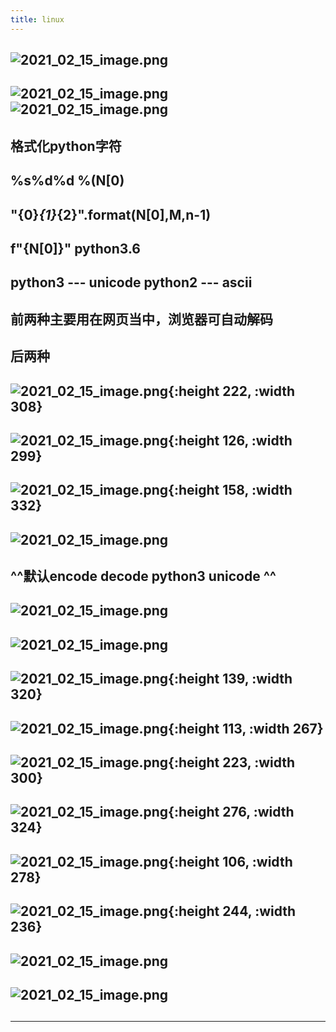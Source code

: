 ```yaml
---
title: linux
---
```


## ![2021_02_15_image.png](https://cdn.logseq.com/%2F7aa8ab99-753a-4230-847b-43a1c3a3ef47dc8aff15-7704-4855-b56c-aedaa35bb2f32021_02_15_image.png?Expires=4766962775&Signature=j~~-GlGOFARYis8Aw9FQwyA65CXDvpDsfzRD3ROB1ZPLMfUxWV4lKxKHZMIo7X8E~kcqDpVWQ8MkboiKvtSW9XrJgtMueJkfj7rV~DZQ1fmXKpZhyNPapUXpnRCMiHZ~OPmjLWsZ1k44pbqDBVpKEPYxfOvau8sBA21PqsziuqqoBNDH8MhVkkg5lUlt4HEOrleRGx8jBo6XvCpNSOmf216ciSNTqzxljote21OyWSPCN1Pt34sWMJzbMr9GhXYcFnRn7iYSJWQ0zErQg1h6UtJvtyPipp0j8Dgq~CgFv~O-8K11YeUNXpQz~3zekMpeiEzp-jbBtustngjwoEChSg__&Key-Pair-Id=APKAJE5CCD6X7MP6PTEA)
##
## ![2021_02_15_image.png](https://cdn.logseq.com/%2F7aa8ab99-753a-4230-847b-43a1c3a3ef47c780c587-de87-448a-aa46-fd24cedd8a4f2021_02_15_image.png?Expires=4766963093&Signature=jFzIASx8AypbrOzcJ0N5gRongHrJOLAh6nqBGk3OH2qoji3V--UAjorVul-d1azXQ~ehjA7SdmalAsyJHSdqt-eHzCI~GzWfgC6Ck9AuqCDhUErnzjk7wY7vcMC2ldWVqoOgatUwqKBCngtIgcxKMxdiHa0JToDUM5Glsv7Bk3YjN2YYE6cwuY~ssX9iBVmLXsTTiOP25kKGf1Ri1mAESqMuJbLFmfRVcIMlofJZgw9dknJT6dIqvUYYNhroQBdpVSnWeGSKbXrscn0~RxBP0quhAKbFBTLEtONfDC8p9SakK9Rh6BSQhxIaDKvc8m7IjCrfkFKhf7x68onpf4-JDA__&Key-Pair-Id=APKAJE5CCD6X7MP6PTEA) ![2021_02_15_image.png](https://cdn.logseq.com/%2F7aa8ab99-753a-4230-847b-43a1c3a3ef47566d5e34-ef40-4f52-b9b8-f2e27a713e882021_02_15_image.png?Expires=4766963093&Signature=EMFJQ~R-owvqsSwwp7q4gQF~aBQ6MTZZlVC6pxC3S5qoClueX1Fv~vlXqJQEQAHHzvvoJlKNqDY-jQOMOpRYTdfaqW~edR6rtJg7hSOggrwp8pDgD9sskTAoBqXFKPVWqTOlrQM2wA~VFGP9~-bRRsiOnxm~dfBmuohjX09TmBBkjDp7WPDOc9~SSQ-B0k1Pf-S4f9GHyVvJGaLDVGIM~bSOws9hIwgt2zmXZHHUruKMA9o8glGVMj1zR7NDn7-blQLt5FT65BKFl7EW5BsrBHrWbmpUqIbeQxOP5p5lSepLce6X3~Zm94hmc3dAQ1gQAY-TqS9R1lz1kLowD38sEA__&Key-Pair-Id=APKAJE5CCD6X7MP6PTEA)
## 格式化python字符
## %s%d%d %(N[0)
## "{0}*{1}*{2}".format(N[0],M,n-1)
## f"{N[0]}" python3.6
## python3 --- unicode python2 --- ascii
## 前两种主要用在网页当中，浏览器可自动解码
## 后两种
## ![2021_02_15_image.png](https://cdn.logseq.com/%2F7aa8ab99-753a-4230-847b-43a1c3a3ef475a687939-1028-4b5a-ab9e-42d62954a7c32021_02_15_image.png?Expires=4766964828&Signature=Iq7-ghC1KWLKltyQJfrdSRZ-YkZKvPCe1WtuOEIXCgscVQAeTsNAC6wCJBWqqfUP7plpLXDs4D8nV41E9FsS81Qm8ocpcJzyeqJlzkvTqXF67Qji9704J3GWKcx-ilDOxzLzWZfa9DPR0FJAEBqwtnGYaY94jjPLvGpNu-w2Ud2qgzk4LwO483lzUqQMi9rNtP26PkqjsubTFP89TPyMDvWsnoyUWNoi1n-g44FDhpAmu5aqBb9B-WgS9oeZeFRuDVFePBfRPNBfDiHaYGkRGaDB~7HMwwGWdYyIHVT9KqXbaS5bNVb9HZ4qD6o4IJMG0RThLIddYEWqi7NIV50GYw__&Key-Pair-Id=APKAJE5CCD6X7MP6PTEA){:height 222, :width 308}
## ![2021_02_15_image.png](https://cdn.logseq.com/%2F7aa8ab99-753a-4230-847b-43a1c3a3ef47af72feb3-c485-464c-9e17-07ab3715520d2021_02_15_image.png?Expires=4766965477&Signature=b2~DWgCxQ31tLwq0R2yl4JZBR9WgodSeYE6bYVuNIOnrH7kpXHWlkVasOuBmCwXNQrRy2KqJCC2P9KS4L1tYvMTCpKIlSPlLQm4sTd25WwoLALYxhk~MzymuQDqKdxFAFHJL6zTtaWELsEKA5TYQ6zg9zbYoDziQNSeNHueciKw0R87XDwNtwaREhoEKkkm41EjO8wPGkNm68HioGLmzbNsG41y4lYvVv7ecZP0lUTTAHaaRNxFr4v-wvAlk9stiy8191gS2z6t3I5nKLgqbGemRVvdyfbozp8h3yoX-ti9krfCqJVHS~rOgntR9wYsu0koS4yk201QRYwmPcCMPWw__&Key-Pair-Id=APKAJE5CCD6X7MP6PTEA){:height 126, :width 299}
## ![2021_02_15_image.png](https://cdn.logseq.com/%2F7aa8ab99-753a-4230-847b-43a1c3a3ef478f459de1-7c54-493b-a5ae-18fc42a8a94a2021_02_15_image.png?Expires=4766965350&Signature=Or4J5roBpVpGAgafLpZBQV4~Y9sXcI7l3jhmE6B0VbfJFZVa98lHYLxEaeoa7snz3GZJ42x96S11SBX-2GUU6eZK4wY3aHQxDYP-P9Sh9UZOV-nBX1iO-mtrBjBlOZ~Z107PJMw8i9kPAfRpMUNW2eDSpOdYAxI0XMKM6SHTnnnF5iP0~E-OiQK12UgU1d3xZFCYDSJisMBm3Cg2J2qN2Xhzl3LJNj7vHyNmDtLBMBThnUfg5Q5qJG~9uzPE3DaNug~VvkDJrfJnOSkBXks6M-Eie40T3CCgd1AqCRrfFpPaHElbBZiBxNX1XVj1ozjm~Ll7fbh3V8EQd-AVtUAmzQ__&Key-Pair-Id=APKAJE5CCD6X7MP6PTEA){:height 158, :width 332}
## ![2021_02_15_image.png](https://cdn.logseq.com/%2F7aa8ab99-753a-4230-847b-43a1c3a3ef477bdc04be-02d9-4761-9f25-2ea8e5cc27a22021_02_15_image.png?Expires=4766965558&Signature=fFmbaYVsTl-2sRPg2ND2wJ-eFy1mjRtSwWQj~8PnyRqxroeBI0EoZVUYu2kagseRvJcUiRCypHosrl0d3yeXo8z4hdzcIdWweaNcZHjFAGjfo8ccDzagdvnrlRllXNB2sJtXJ9fs5VKAszo4zeT0qUVjSvMrA7dSezoUrXl-UoK9ZGdeH7re6n~g~gznD3x6kRQoU6RLPVZkRJ8GcS7pCH79iMkQdubtOTvKehr6iMnmYBYu7q6qt4Y7tlmNaGtyIQoQS1WdVQ4VbQcUmoT7qVFFFG4o7dqOz7Hz8JahvVW6jBLsJKODvC~PTpC~cA9r4AScN8QetBbyeqI~pkToFQ__&Key-Pair-Id=APKAJE5CCD6X7MP6PTEA)
## ^^默认encode decode python3 unicode ^^
## ![2021_02_15_image.png](https://cdn.logseq.com/%2F7aa8ab99-753a-4230-847b-43a1c3a3ef47577317f2-8425-4fe9-9fda-4640d58a80db2021_02_15_image.png?Expires=4766966093&Signature=kCBFBXfAHL6jTz~Y~~i86HU-owS1Q6KEU4WD3rTxFJ6Jia8vyTCjghZb9v2VxRGTV2iZO8MKq4zAnBCeIs24mgH1dYDdqxBzoB0iy67qA52CFE~MZNiRuQUREBNJYlmNidbPQ7QHkcI2WER1a5u1ZpeEEPRzWpM7AgD3wZ1-0f2MOpSrE0rDL-yOcW~aKVVnjr9D~Gg3ygUqLCU9Ap9n2fswDDXQvXxX2E5O6Jxz0Whm2MFwF5YXffgG-CDbgwdBw5GOjnvloBcjaxmSQnCV6mkRNcX1MOPDzkx~Ok7nqlXw61V9wmsrxVWmYatJLyRg1X3uvWGYmStr1TCimuxmkA__&Key-Pair-Id=APKAJE5CCD6X7MP6PTEA)
## ![2021_02_15_image.png](https://cdn.logseq.com/%2F7aa8ab99-753a-4230-847b-43a1c3a3ef47d1889192-b043-4ff7-a633-f1ba170224f12021_02_15_image.png?Expires=4766966001&Signature=BcOB7DOGOGqZY9gxWgLMCRPlT8S-wcQ8dzC630YSdnHi9zraa72lMMEkBO0JS2AQWul5uB5xVawbuz280dV8j-aCxsVA3xXcaFAdVoYq8VfCQj9N~xJcs2PjujZcaYVPdvDy8EVwp~0PRNGUkhfIW8EkuZVqNgW-OkvYVAHcZNmzNtqxlPp0BrwD-3ffpxYUxe4nJRkHcSt5-F1Ux5pJnLLrIN70zk1EWDGFgTGfx~9gfeRZ1ss0HRcho77Ug34uzS338vyRCLCmerI3uTOQWHsn9sxuki8mTyWAo7qhkWNm0o-rbcJza3QkZicEc7G1wUyY3A5niZmsK0uIM7nR~A__&Key-Pair-Id=APKAJE5CCD6X7MP6PTEA)
## ![2021_02_15_image.png](https://cdn.logseq.com/%2F7aa8ab99-753a-4230-847b-43a1c3a3ef47c00b07c9-9eb9-49dc-a337-d9ccf3fb65fd2021_02_15_image.png?Expires=4766965644&Signature=L~JA~6YHZKIDZNnzgCFaGt6xO5QeNdGZrogjbaZbKGWm5R-owJLI6nylh4Ufps5yKyQJYt6OXjQW1gO5mjb1NANJUGpu5sP8DiE7cNKTysSU0OlzjloH-3J1t6WcLFfPNpTvOFuVRAQEa2GuSTeOQKW87wXPm3bvxS6fiLt5Z8cCz5W~jlhBkJBBTz1mSdi9jq46KPwWEuRKQ6fzoUMj8QmPHXPEaDRAgFL3F3gCQpUOpDnJ5MUhQ~XR02BHPECUMXpe1OaqugPLJTBz2Uul8GbzLnDz8PDBM~I7uuxCXuO8x5Hp5xUIhI~OVntTpAMTxv-jFqyGLprVXHBHE32BBQ__&Key-Pair-Id=APKAJE5CCD6X7MP6PTEA){:height 139, :width 320}
## ![2021_02_15_image.png](https://cdn.logseq.com/%2F7aa8ab99-753a-4230-847b-43a1c3a3ef479ef50b12-7831-4eb2-b781-17580ccb5f462021_02_15_image.png?Expires=4766966424&Signature=j0Yj02afMBvEtKmU-ojE9ZZbtQsqBLH7cMITwqQ-hxaC-H9hNoUYi9lBapgpzrsC~jZXUKuJvdyzWDm~dbZS3pT~-T-1~svvWHwnIhRGvY3OR6R4vOYujlnG4CRf4SHCM-yCCMNYbL-80iyPLoojdDny6l83vCC5muy6s73I8x-qKsDbUtH77Hl0Ge-gZtfmTOYBBkIgIqHlDmxT1hsQgWBKQxm7EihK0yKjySVDMFScASbG9Zv2gO07Tr4TD-bRti1QA0VX-iiZm~l5aQxHr2Tpzge6o6CMaWJ8zn2YLmLIyXV7a58dYs1pXP8jWjMCI6oNTiqrhiuwDBVvD5vwFg__&Key-Pair-Id=APKAJE5CCD6X7MP6PTEA){:height 113, :width 267}
##
##
##
##
##
## ![2021_02_15_image.png](https://cdn.logseq.com/%2F7aa8ab99-753a-4230-847b-43a1c3a3ef470ed139d1-44b1-46a9-bcc3-0b35f96c4e9c2021_02_15_image.png?Expires=4766965262&Signature=DAzddv8QcSVMZzHmD3Ho7cDQ5fBanEC4UiRe3~OlK9HF0IbvoKAcTxmfmLka4h2-otM0BV8ddCLzpYKBHgJ3i3yowcl9JN3nsj5h2U5X0SXVF4OJENOF35VW4ghq5xX6fVHca0J8qbFW3xpwRsahSsI7LMwk0k~lv6boNq00tfi9FcybONrd~rFtbd8wt3pUDJuhniBTd7j5CLt5uiVRdqp4Mudu9DWgo0X5HUeAR4BmFdyqDm3IBRw-gYFj4aiPFNAHc~aQhNC6BsbH3S0OnOZN04Zl6QpoQxiR8ZJS1HwhuigG39sWF04DutoZhK-n5QStTauiLiewku2SsHrHvQ__&Key-Pair-Id=APKAJE5CCD6X7MP6PTEA){:height 223, :width 300}
##
## ![2021_02_15_image.png](https://cdn.logseq.com/%2F7aa8ab99-753a-4230-847b-43a1c3a3ef476e0c0dbf-bcce-439d-85dd-4d400d60852a2021_02_15_image.png?Expires=4766964688&Signature=ZAI8BRIzVKV3R40OKMazhTfOCuM78Ls0nb-NTJc-WWRXSRQ~AlkzwZFS2h~ZwwshPw0gFoyYzbpDK3emmEomGhQHi2I40a9gDinfDd170t4VDq0pZTNoZB28DvGX4JAbA7Dg0l~vX88Gfnx0W-lW-xwry2GiVMIUNh1V59m6eGbPb8tcMBKmihltV8EiV7tK15g7g0MXIVECEtGe2-I2dYFcFXRX3~LlFX6BAdgDixgKY-pRo87g2~81~-T8g7X4Yr~xt7YmiRSXVyM~~z9ZSmtGQ40h4bJAVXPnnc01IROZ~zgeh7xqQ4aVOMADkfemwxLK5VJ2Iwz7os4qWH7emA__&Key-Pair-Id=APKAJE5CCD6X7MP6PTEA){:height 276, :width 324}
## ![2021_02_15_image.png](https://cdn.logseq.com/%2F7aa8ab99-753a-4230-847b-43a1c3a3ef47983985e9-ec00-40b7-9e25-43ec0295f2ad2021_02_15_image.png?Expires=4766964409&Signature=UFROna6qd-m5g0BK8C-2PF8N5mAdpfaIX08OizfEOOybs91dZqX~baaWPaw0xBoy99ThQ7E-QqndKUESjZo9mMqnDzWOIuIm5X12~cqC0PQZduE3vi7vUs~t8ftKSyP5PWYQIXPmAtTuVwdqajH3eVya99d3YmrnUmJVsHUQowD8A6YM9MKrQh5CLOF7V4laHMM4tuK~PNi2lIGAS1SFT3~NAvIW1WJk8vkVEF5QL3tYad23Uw0khn9lOrz3PlRB8T7ikK~G5ydzi7JEP2CFKu7A9~8NM6RCLFOngPGVJ6uob8pk7RvY-JmU-KqZe4kdNlgSgsVfoWtPuABJxv1KZQ__&Key-Pair-Id=APKAJE5CCD6X7MP6PTEA){:height 106, :width 278}
## ![2021_02_15_image.png](https://cdn.logseq.com/%2F7aa8ab99-753a-4230-847b-43a1c3a3ef477cbaa6f5-0d21-41cf-910c-748020944ff52021_02_15_image.png?Expires=4766964126&Signature=J8nCDUDf2ycet6EOL5CfoMTDjBgPopyonwk8bAWbjRnAOTdwcNXFjqtSmeCAiMdbGIPpHrtecCGSA8DvXEDySNW99QbWKfQJyyOecdN~QocLwhJotUNpeXmEZxutF5D3LrRl8ap1Oh3efLLl8EHQ4~H4u~oWEwU~F0kbRMwUF0Rq~84pU78xzHS6Zl371Ysda~rDebSDffFizu5R7ck4ABWX02r9QBgn3w2VtBCcNqsiycH9vAwwQoWgQQIDQEUHU5h02Y-dXDOc7gs~P-HT042E0-Ry1ymFCM1UtIPzybARye5gSuGyLu4BxPJPcJl4gYIQG9Syg36bWzOzXCCK5Q__&Key-Pair-Id=APKAJE5CCD6X7MP6PTEA){:height 244, :width 236}
## ![2021_02_15_image.png](https://cdn.logseq.com/%2F7aa8ab99-753a-4230-847b-43a1c3a3ef47336a07c2-08dd-4160-80d1-7df1574a63622021_02_15_image.png?Expires=4766963921&Signature=QoF1lzgjzrZ5Wg8561F7MWVDTUFS5oxCvXIwO99cm6vFLfOFvoGBfab85JnVHwQ3zatb0XEdYUsakdvcoUR60iHvn2mF7X~0WHunyj0Snu7MaIkiXUABir2upDU5gUNOqRvIrJpvoLCe4Imc7xz13FEdJv~WUFE9egjIwP5hSmqs4sdal25Seq2kLfhvu1MahdyEVWYMveVXyetIxgJK~Hh75PBDAb4XEz~OKJcw6uDG9qNbh1~PhyHol4K4pDaT2f0qGpt82hopl5n8qeLHwvYPoOknL3l~35g3eeRRxxIdK2n3mhYi5BCdHholSGdP~nt7CVeRnEIAPkZ2pw6ZXA__&Key-Pair-Id=APKAJE5CCD6X7MP6PTEA)
## ![2021_02_15_image.png](https://cdn.logseq.com/%2F7aa8ab99-753a-4230-847b-43a1c3a3ef47548dd834-6373-4570-abe5-fc6017d8e5782021_02_15_image.png?Expires=4766963869&Signature=EiiTbSFfpqduLcIYVuRqCp6-lIxJhjeeSMlz24c9OwiY5Lo9xSNOC37taMIDXoWDpzKBc9vE8oSlWkQnEi8LTIxayHPPFbD4VyTe5HFEhy1bAcIgtqBxJgD4RnSjYh3K6iqvfXRaCvsI8x8pFJitJQlKuDs8OXy-ppa4z~OZ5-BwmtS4q5guQY5AVI1tDr9LHHM3D0E9O-vX4sUAs0Q-YU6Q-zvyYMyDqFSiyNbJRtwYPI4XuUOxbGfNyK9J~0LRoE~3r0TELkAOS3TOPSr-hsAywNLKj89GykjrswN8SdzVusMgHmrS5AFPTwIDYWyYrZ4MgriW0l6TTceW0qMaww__&Key-Pair-Id=APKAJE5CCD6X7MP6PTEA)
##
##
****
